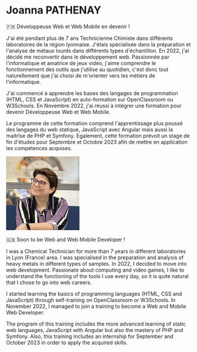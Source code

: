 # Joanna PATHENAY
🇫🇷
Développeuse Web et Web Mobile en devenir !

J'ai été pendant plus de 7 ans Technicienne Chimiste dans différents laboratoires de la région lyonnaise. J'étais spécialisée dans la préparation et l'analyse de métaux lourds dans différents types d'échantillon.
En 2022, j'ai décidé me reconvertir dans le développement web. Passionnée par l'informatique et amatrice de jeux vidéo, j'aime comprendre le fonctionnement des outils que j'utilise au quotidien, c'est donc tout naturellement que j'ai choisi de m'orienter vers les métiers de l'informatique.

J'ai commencé à apprendre les bases des langages de programmation (HTML, CSS et JavaScript) en auto-formation sur OpenClassroom ou W3Schools. En Novembre 2022, j'ai réussi à intégrer une formation pour devenir Développeuse Web et Web Mobile.

Le programme de cette formation comprend l'apprentissage plus poussé des langages du web statique, JavaScript avec Angular mais aussi la maitrîse de PHP et Symfony. Egalement, cette formation prévoit un stage de fin d'études pour Septembre et Octobre 2023 afin de mettre en application les compétences acquises.

![Ca c'est moi](/img/PP.jpg)

🇬🇧
Soon to be Web and Web Mobile Developer !

I was a Chemical Technician for more than 7 years in different laboratories in Lyon (France) area. I was specialised in the preparation and analysis of heavy metals in different types of samples.
In 2022, I decided to move into web development. Passionate about computing and video games, I like to understand the functioning of the tools I use every day, so it is quite natural that I chose to go into web careers.

I started learning the basics of programming languages (HTML, CSS and JavaScript) through self-training on OpenClassroom or W3Schools. In November 2022, I managed to join a training to become a Web and Mobile Web Developer.

The program of this training includes the more advanced learning of static web languages, JavaScript with Angular but also the mastery of PHP and Symfony. Also, this training includes an internship for September and October 2023 in order to apply the acquired skills.